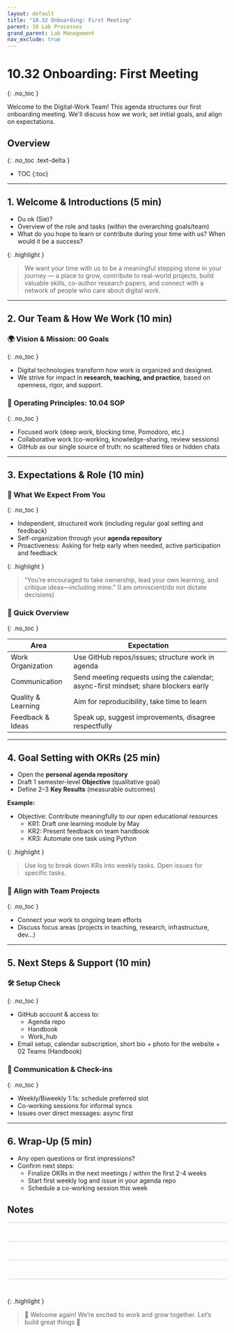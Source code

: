 ```yaml
---
layout: default
title: "10.32 Onboarding: First Meeting"
parent: 10 Lab Processes
grand_parent: Lab Management
nav_exclude: true
---
```


# 10.32 Onboarding: First Meeting
{: .no_toc }

Welcome to the Digital-Work Team! This agenda structures our first onboarding meeting.
We'll discuss how we work, set initial goals, and align on expectations.

## Overview
{: .no_toc .text-delta }

- TOC
{:toc}

---

## 1. Welcome & Introductions (5 min)

- Du ok (Sie)?
- Overview of the role and tasks (within the overarching goals/team)
- What do you hope to learn or contribute during your time with us? When would it be a success?

{: .highlight } 
> We want your time with us to be a meaningful stepping stone in your journey — a place to grow, contribute to real-world projects, build valuable skills, co-author research papers, and connect with a network of people who care about digital work.

---
<div class="page-break"></div>

## 2. Our Team & How We Work (10 min)

### 🌍 Vision & Mission: 00 Goals
{: .no_toc }
- Digital technologies transform how work is organized and designed.
- We strive for impact in **research, teaching, and practice**, based on openness, rigor, and support.

### 🧭 Operating Principles: 10.04 SOP
{: .no_toc }
- Focused work (deep work, blocking time, Pomodoro, etc.)
- Collaborative work (co-working, knowledge-sharing, review sessions)
- GitHub as our single source of truth: no scattered files or hidden chats

---

## 3. Expectations & Role (10 min)

### 🙋 What We Expect From You
{: .no_toc }
- Independent, structured work (including regular goal setting and feedback)
- Self-organization through your **agenda repository**
- Proactiveness: Asking for help early when needed, active participation and feedback

{: .highlight } 
> “You’re encouraged to take ownership, lead your own learning, and critique ideas—including mine.” (I am omniscient/do not dictate decisions)

### 📣 Quick Overview
{: .no_toc }

| Area                | Expectation                                                                         |
|---------------------|-------------------------------------------------------------------------------------|
| Work Organization   | Use GitHub repos/issues; structure work in agenda                                   |
| Communication       | Send meeting requests using the calendar; async-first mindset; share blockers early |
| Quality & Learning  | Aim for reproducibility, take time to learn                                         |
| Feedback & Ideas    | Speak up, suggest improvements, disagree respectfully                               |

---

## 4. Goal Setting with OKRs (25 min)

- Open the **personal agenda repository**
- Draft 1 semester-level **Objective** (qualitative goal)
- Define 2–3 **Key Results** (measurable outcomes)

**Example:**

- Objective: Contribute meaningfully to our open educational resources  
  - KR1: Draft one learning module by May  
  - KR2: Present feedback on team handbook  
  - KR3: Automate one task using Python

{: .highlight } 
> Use log to break down KRs into weekly tasks. Open issues for specific tasks.

### 🔄 Align with Team Projects
{: .no_toc }

- Connect your work to ongoing team efforts
- Discuss focus areas (projects in teaching, research, infrastructure, dev...)

---

## 5. Next Steps & Support (10 min)

### 🛠 Setup Check
{: .no_toc }

- GitHub account & access to:
  - Agenda repo
  - Handbook
  - Work_hub
- Email setup, calendar subscription, short bio + photo for the website + 02 Teams (Handbook)

### 🤝 Communication & Check-ins
{: .no_toc }

- Weekly/Biweekly 1:1s: schedule preferred slot
- Co-working sessions for informal syncs
- Issues over direct messages: async first

---
<div class="page-break"></div>

## 6. Wrap-Up (5 min)

- Any open questions or first impressions?
- Confirm next steps:
  - Finalize OKRs in the next meetings / within the first 2-4 weeks
  - Start first weekly log and issue in your agenda repo
  - Schedule a co-working session this week

## Notes

<div style="border-bottom: 1px solid #ccc; margin: 12px 0; margin-bottom: 3em;"></div>
<div style="border-bottom: 1px solid #ccc; margin: 12px 0; margin-bottom: 3em;"></div>
<div style="border-bottom: 1px solid #ccc; margin: 12px 0; margin-bottom: 3em;"></div>
<div style="border-bottom: 1px solid #ccc; margin: 12px 0; margin-bottom: 3em;"></div>

{: .highlight } 
> 🎉 Welcome again! We’re excited to work and grow together. Let’s build great things 🚀
